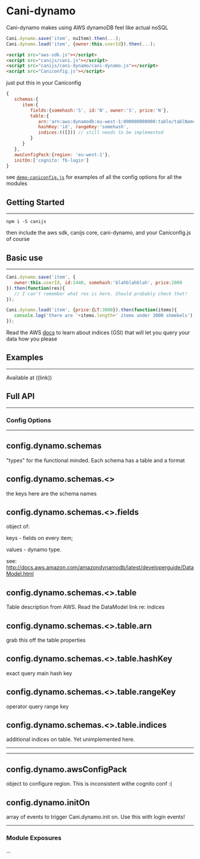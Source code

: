 # Cani-dynamo

Cani-dynamo makes using AWS dynamoDB feel like actual noSQL

```js
Cani.dynamo.save('item', nuItem).then(...);
Cani.dynamo.load('item', {owner:this.userId}).then(...);
```



```html
<script src="aws-sdk.js"></script>
<script src="canijs/cani.js"></script>
<script src="canijs/cani-dynamo/cani-dynamo.js"></script>
<script src="Caniconfig.js"></script>
```

just put this in your Caniconfig

```js
{
   schemas:{
      item:{
         fields:{somehash:'S', id:'N', owner:'S', price:'N'},
         table:{
            arn:'arn:aws:dynamodb:eu-west-1:000000000000:table/tablName',
            hashKey:'id', rangeKey:'somehash',
            indices:(([])) // still needs to be implemented
         }
      }
   },
   awsConfigPack:{region: 'eu-west-1'},
   initOn:['cognito: fb-login']
}
```

see [`demo-caniconfig.js`](https://github.com/nikfrank/canijs/blob/master/src/docs/democonfig.js)
for examples of all the config options for all the modules


## Getting Started
---

```
npm i -S canijs
```

then include the aws sdk, canijs core, cani-dynamo, and your Caniconfig.js of course


## Basic use
---

```js
Cani.dynamo.save('item', {
   owner:this.userId, id:1440, somehash:'blahblahblah', price:2000
}).then(function(res){
   // I can't remember what res is here. Should probably check that!
});
```
```js
Cani.dynamo.load('item', {price:{LT:3000}).then(function(items){
   console.log('there are '+items.length+' items under 3000 shmekels');
});
```

Read the AWS [docs](http://docs.aws.amazon.com/AWSJavaScriptSDK/latest/AWS/DynamoDB.html)
to learn about indices (GSI) that will let you query your data how you please


## Examples
---

Available at ((link))


## Full API
---

### Config Options
---

config.dynamo.schemas
---

"types" for the functional minded. Each schema has a table and a format

config.dynamo.schemas.<<schemaName>>
---

the keys here are the schema names


config.dynamo.schemas.<<schemaName>>.fields
---

object of:

keys - fields on every item;

values - dynamo type.

see: http://docs.aws.amazon.com/amazondynamodb/latest/developerguide/DataModel.html


config.dynamo.schemas.<<schemaName>>.table
---

Table description from AWS. Read the DataModel link re: indices


config.dynamo.schemas.<<schemaName>>.table.arn
---

grab this off the table properties


config.dynamo.schemas.<<schemaName>>.table.hashKey
---

exact query main hash key


config.dynamo.schemas.<<schemaName>>.table.rangeKey
---

operator query range key


config.dynamo.schemas.<<schemaName>>.table.indices
---

additional indices on table. Yet unimplemented here.


---
---


config.dynamo.awsConfigPack
---

object to configure region. This is inconsistent withe cognito conf :(


config.dynamo.initOn
---

array of events to trigger Cani.dynamo.init on. Use this with login events!


---


### Module Exposures


...